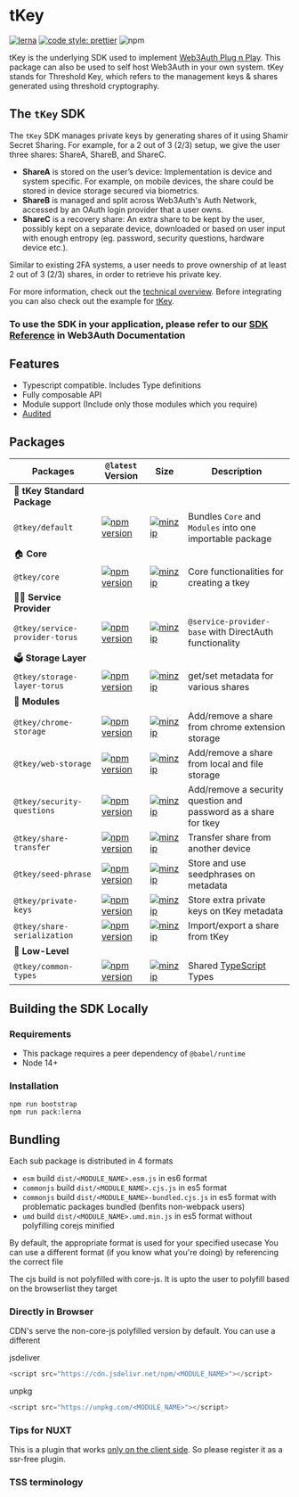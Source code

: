 # tKey

[![lerna](https://img.shields.io/badge/maintained%20with-lerna-cc00ff.svg)](https://lerna.js.org/)
[![code style: prettier](https://img.shields.io/badge/code_style-prettier-ff69b4.svg?style=flat-square)](https://github.com/prettier/prettier)
![npm](https://img.shields.io/npm/dw/@tkey/core)

tKey is the underlying SDK used to implement [Web3Auth Plug n Play](https://github.com/web3auth/web3auth). This package can also be used to self host Web3Auth in your own system. tKey stands for Threshold Key, which refers to the management keys & shares generated using threshold cryptography.

## The `tKey` SDK

The `tKey` SDK manages private keys by generating shares of it using Shamir Secret Sharing. For example, for a 2 out of 3 (2/3) setup, we give the
user three shares: ShareA, ShareB, and ShareC.

- **ShareA** is stored on the user’s device: Implementation is device and system specific. For example, on mobile devices, the share could be stored
  in device storage secured via biometrics.
- **ShareB** is managed and split across Web3Auth's Auth Network, accessed by an OAuth login provider that a user owns.
- **ShareC** is a recovery share: An extra share to be kept by the user, possibly kept on a separate device, downloaded or based on user input with
  enough entropy (eg. password, security questions, hardware device etc.).

Similar to existing 2FA systems, a user needs to prove ownership of at least 2 out of 3 (2/3) shares, in order to retrieve his private key.

For more information, check out the [technical overview](https://hackmd.io/Tej2tf83SZOxZmz70ObEpg). Before integrating you can also check out the example  for [tKey](https://github.com/tkey/tkey-example).

### To use the SDK in your application, please refer to our [SDK Reference](https://web3auth.io/docs/sdk/self-host/installation) in Web3Auth Documentation

## Features

- Typescript compatible. Includes Type definitions
- Fully composable API
- Module support (Include only those modules which you require)
- [Audited](https://github.com/tkey/audit)

## Packages

| Packages                       | `@latest` Version                                                                                                                                             | Size                                                                                                                                                                     | Description                                                                  |
| ------------------------------ | ------------------------------------------------------------------------------------------------------------------------------------------------------------- | ------------------------------------------------------------------------------------------------------------------------------------------------------------------------ | ---------------------------------------------------------------------------- |
| 🐉 **tKey Standard Package**                   |
| `@tkey/default`                | [![npm version](https://img.shields.io/npm/v/@tkey/default?label=%22%22)](https://www.npmjs.com/package/@tkey/default/v/latest)                               | [![minzip](https://img.shields.io/bundlephobia/minzip/@tkey/default?label=%22%22)](https://bundlephobia.com/result?p=@tkey/default@latest)                               | Bundles `Core` and `Modules` into one importable package                     |
| 🏠 **Core**                    |
| `@tkey/core`                   | [![npm version](https://img.shields.io/npm/v/@tkey/core?label=%22%22)](https://www.npmjs.com/package/@tkey/core/v/latest)                                     | [![minzip](https://img.shields.io/bundlephobia/minzip/@tkey/core?label=%22%22)](https://bundlephobia.com/result?p=@tkey/core@latest)                                     | Core functionalities for creating a tkey                                     |
| 🐕‍🦺 **Service Provider**                   |
| `@tkey/service-provider-torus` | [![npm version](https://img.shields.io/npm/v/@tkey/service-provider-torus?label=%22%22)](https://www.npmjs.com/package/@tkey/service-provider-torus/v/latest) | [![minzip](https://img.shields.io/bundlephobia/minzip/@tkey/service-provider-torus?label=%22%22)](https://bundlephobia.com/result?p=@tkey/service-provider-torus@latest) | `@service-provider-base` with DirectAuth functionality                       |
| 🗳 **Storage Layer**                   |
| `@tkey/storage-layer-torus`    | [![npm version](https://img.shields.io/npm/v/@tkey/storage-layer-torus?label=%22%22)](https://www.npmjs.com/package/@tkey/storage-layer-torus/v/latest)       | [![minzip](https://img.shields.io/bundlephobia/minzip/@tkey/storage-layer-torus?label=%22%22)](https://bundlephobia.com/result?p=@tkey/storage-layer-torus@latest)       | get/set metadata for various shares                                          |
| 🔌 **Modules**                 |
| `@tkey/chrome-storage`         | [![npm version](https://img.shields.io/npm/v/@tkey/chrome-storage?label=%22%22)](https://www.npmjs.com/package/@tkey/chrome-storage/v/latest)                 | [![minzip](https://img.shields.io/bundlephobia/minzip/@tkey/chrome-storage?label=%22%22)](https://bundlephobia.com/result?p=@tkey/chrome-storage@latest)                 | Add/remove a share from chrome extension storage                             |
| `@tkey/web-storage`            | [![npm version](https://img.shields.io/npm/v/@tkey/web-storage?label=%22%22)](https://www.npmjs.com/package/@tkey/web-storage/v/latest)                       | [![minzip](https://img.shields.io/bundlephobia/minzip/@tkey/web-storage?label=%22%22)](https://bundlephobia.com/result?p=@tkey/web-storage@latest)                       | Add/remove a share from local and file storage                               |
| `@tkey/security-questions`     | [![npm version](https://img.shields.io/npm/v/@tkey/security-questions?label=%22%22)](https://www.npmjs.com/package/@tkey/security-questions/v/latest)         | [![minzip](https://img.shields.io/bundlephobia/minzip/@tkey/security-questions?label=%22%22)](https://bundlephobia.com/result?p=@tkey/security-questions@latest)         | Add/remove a security question and password as a share for tkey              |
| `@tkey/share-transfer`         | [![npm version](https://img.shields.io/npm/v/@tkey/share-transfer?label=%22%22)](https://www.npmjs.com/package/@tkey/share-transfer/v/latest)                 | [![minzip](https://img.shields.io/bundlephobia/minzip/@tkey/share-transfer?label=%22%22)](https://bundlephobia.com/result?p=@tkey/share-transfer@latest)                 | Transfer share from another device                                           |
| `@tkey/seed-phrase`            | [![npm version](https://img.shields.io/npm/v/@tkey/seed-phrase?label=%22%22)](https://www.npmjs.com/package/@tkey/seed-phrase/v/latest)                       | [![minzip](https://img.shields.io/bundlephobia/minzip/@tkey/seed-phrase?label=%22%22)](https://bundlephobia.com/result?p=@tkey/seed-phrase@latest)                       | Store and use seedphrases on metadata                                        |
| `@tkey/private-keys`           | [![npm version](https://img.shields.io/npm/v/@tkey/private-keys?label=%22%22)](https://www.npmjs.com/package/@tkey/private-keys/v/latest)                     | [![minzip](https://img.shields.io/bundlephobia/minzip/@tkey/private-keys?label=%22%22)](https://bundlephobia.com/result?p=@tkey/private-keys@latest)                     | Store extra private keys on tKey metadata                                    |
| `@tkey/share-serialization`    | [![npm version](https://img.shields.io/npm/v/@tkey/share-serialization?label=%22%22)](https://www.npmjs.com/package/@tkey/share-serialization/v/latest)       | [![minzip](https://img.shields.io/bundlephobia/minzip/@tkey/share-serialization?label=%22%22)](https://bundlephobia.com/result?p=@tkey/share-serialization@latest)       | Import/export a share from tKey                                              |
| 🐉 **Low-Level**               |
| `@tkey/common-types`           | [![npm version](https://img.shields.io/npm/v/@tkey/common-types?label=%22%22)](https://www.npmjs.com/package/@tkey/common-types/v/latest)                     | [![minzip](https://img.shields.io/bundlephobia/minzip/@tkey/common-types?label=%22%22)](https://bundlephobia.com/result?p=@tkey/common-types@latest)                     | Shared [TypeScript](https://www.typescriptlang.org/) Types                   |

## Building the SDK Locally

### Requirements

- This package requires a peer dependency of `@babel/runtime`
- Node 14+

### Installation

```
npm run bootstrap
npm run pack:lerna
```

## Bundling

Each sub package is distributed in 4 formats

- `esm` build `dist/<MODULE_NAME>.esm.js` in es6 format
- `commonjs` build `dist/<MODULE_NAME>.cjs.js` in es5 format
- `commonjs` build `dist/<MODULE_NAME>-bundled.cjs.js` in es5 format with problematic packages bundled (benfits non-webpack users)
- `umd` build `dist/<MODULE_NAME>.umd.min.js` in es5 format without polyfilling corejs minified

By default, the appropriate format is used for your specified usecase
You can use a different format (if you know what you're doing) by referencing the correct file

The cjs build is not polyfilled with core-js.
It is upto the user to polyfill based on the browserlist they target

### Directly in Browser

CDN's serve the non-core-js polyfilled version by default. You can use a different

jsdeliver

```js
<script src="https://cdn.jsdelivr.net/npm/<MODULE_NAME>"></script>
```

unpkg

```js
<script src="https://unpkg.com/<MODULE_NAME>"></script>
```

### Tips for NUXT

This is a plugin that works [only on the client side](https://nuxtjs.org/guide/plugins/#client-side-only). So please register it as a ssr-free plugin.

### TSS terminology


